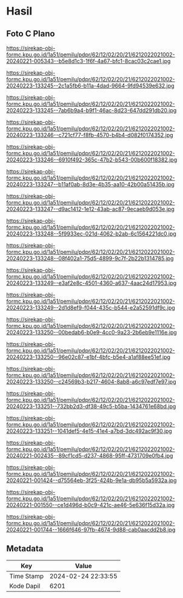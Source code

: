# Hasil

## Foto C Plano

https://sirekap-obj-formc.kpu.go.id/1a51/pemilu/pdpr/62/12/02/20/21/6212022021002-20240221-005343--b5e8d1c3-1f6f-4a67-bfc1-8cac03c2cae1.jpg

https://sirekap-obj-formc.kpu.go.id/1a51/pemilu/pdpr/62/12/02/20/21/6212022021002-20240223-133245--2c1a5fb6-b11a-4dad-9664-9fd94539e632.jpg

https://sirekap-obj-formc.kpu.go.id/1a51/pemilu/pdpr/62/12/02/20/21/6212022021002-20240223-133245--7ab6b9a4-b9f1-46ac-8d23-647dd291db20.jpg

https://sirekap-obj-formc.kpu.go.id/1a51/pemilu/pdpr/62/12/02/20/21/6212022021002-20240223-133246--c721cf77-f8fb-4570-b4b4-d082f0174352.jpg

https://sirekap-obj-formc.kpu.go.id/1a51/pemilu/pdpr/62/12/02/20/21/6212022021002-20240223-133246--6910f492-365c-47b2-b543-00b600f18382.jpg

https://sirekap-obj-formc.kpu.go.id/1a51/pemilu/pdpr/62/12/02/20/21/6212022021002-20240223-133247--b11af0ab-8d3e-4b35-aa10-42b00a51435b.jpg

https://sirekap-obj-formc.kpu.go.id/1a51/pemilu/pdpr/62/12/02/20/21/6212022021002-20240223-133247--d9ac1412-1e12-43ab-ac87-9ecaeb9d053e.jpg

https://sirekap-obj-formc.kpu.go.id/1a51/pemilu/pdpr/62/12/02/20/21/6212022021002-20240223-133248--5f9933ec-021d-4062-b2ab-6c1564221dc0.jpg

https://sirekap-obj-formc.kpu.go.id/1a51/pemilu/pdpr/62/12/02/20/21/6212022021002-20240223-133248--08f402a1-75d5-4899-9c7f-2b22b1314785.jpg

https://sirekap-obj-formc.kpu.go.id/1a51/pemilu/pdpr/62/12/02/20/21/6212022021002-20240223-133249--e3af2e8c-4501-4360-a637-4aac24d17953.jpg

https://sirekap-obj-formc.kpu.go.id/1a51/pemilu/pdpr/62/12/02/20/21/6212022021002-20240223-133249--2d1d8ef9-f044-435c-b544-e2a52591df9c.jpg

https://sirekap-obj-formc.kpu.go.id/1a51/pemilu/pdpr/62/12/02/20/21/6212022021002-20240223-133250--00bedab6-b0e9-4cc0-9a23-2b6eb9e1116e.jpg

https://sirekap-obj-formc.kpu.go.id/1a51/pemilu/pdpr/62/12/02/20/21/6212022021002-20240223-133250--96e02c87-e1bf-4bfc-b5e4-a1af88ee51ef.jpg

https://sirekap-obj-formc.kpu.go.id/1a51/pemilu/pdpr/62/12/02/20/21/6212022021002-20240223-133250--c24569b3-b217-4604-8ab8-a6c97edf7e97.jpg

https://sirekap-obj-formc.kpu.go.id/1a51/pemilu/pdpr/62/12/02/20/21/6212022021002-20240223-133251--732bb2d3-df38-49c5-b5ba-1434761e68bd.jpg

https://sirekap-obj-formc.kpu.go.id/1a51/pemilu/pdpr/62/12/02/20/21/6212022021002-20240223-133251--1041def5-4e15-41e4-a7bd-3dc492ac9f30.jpg

https://sirekap-obj-formc.kpu.go.id/1a51/pemilu/pdpr/62/12/02/20/21/6212022021002-20240221-002435--89cf1cd5-d237-4868-95ff-4731709e0fb4.jpg

https://sirekap-obj-formc.kpu.go.id/1a51/pemilu/pdpr/62/12/02/20/21/6212022021002-20240221-001424--d75564eb-3f25-424b-9e1a-db95b5a5932a.jpg

https://sirekap-obj-formc.kpu.go.id/1a51/pemilu/pdpr/62/12/02/20/21/6212022021002-20240221-001550--ce1d496d-b0c9-421c-ae46-5e636f15d32a.jpg

https://sirekap-obj-formc.kpu.go.id/1a51/pemilu/pdpr/62/12/02/20/21/6212022021002-20240221-001744--1666f646-97fb-4674-9d88-cab0aacdd2b8.jpg


## Metadata

| Key        | Value               |
| ---------- | ------------------- |
| Time Stamp | 2024-02-24 22:33:55 |
| Kode Dapil | 6201                |



